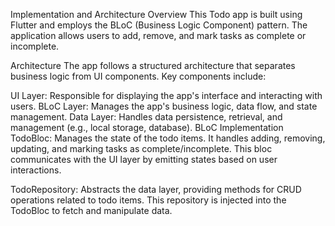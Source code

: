 Implementation and Architecture
Overview
This Todo app is built using Flutter and employs the BLoC (Business Logic Component) pattern. The application allows users to add, remove, and mark tasks as complete or incomplete.

Architecture
The app follows a structured architecture that separates business logic from UI components. Key components include:

UI Layer: Responsible for displaying the app's interface and interacting with users.
BLoC Layer: Manages the app's business logic, data flow, and state management.
Data Layer: Handles data persistence, retrieval, and management (e.g., local storage, database).
BLoC Implementation
TodoBloc: Manages the state of the todo items. It handles adding, removing, updating, and marking tasks as complete/incomplete. This bloc communicates with the UI layer by emitting states based on user interactions.

TodoRepository: Abstracts the data layer, providing methods for CRUD operations related to todo items. This repository is injected into the TodoBloc to fetch and manipulate data.

